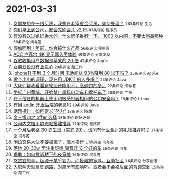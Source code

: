 # 2021-03-31

1. [女朋友想在一线买房，我想在老家省会买房，如何处理？](https://www.v2ex.com/t/766746) `183条评论` `生活`
1. [你们早上到公司，都会先刷会儿 v2 吗](https://www.v2ex.com/t/766714) `87条评论` `程序员`
1. [有没有送过媳妇香水的，什么牌子推荐一下， 1000 以内吧，不要太刺鼻那种](https://www.v2ex.com/t/766728) `68条评论` `问与答`
1. [假如回到十年前，你会搞什么产品](https://www.v2ex.com/t/766733) `56条评论` `程序员`
1. [AOC 卢瓦尔 4K 显示器入手体验](https://www.v2ex.com/t/766727) `49条评论` `分享发现`
1. [谷歌收集用户数据是苹果的 20 倍](https://www.v2ex.com/t/766699) `47条评论` `Apple`
1. [女朋友说没有上进心](https://www.v2ex.com/t/766816) `29条评论` `酷工作`
1. [iphone11 不到 3 个月时间 电池能从 93%降到 80 以下吗？](https://www.v2ex.com/t/766866) `25条评论` `Apple`
1. [做个小小的调研，现在用 JDK11 的人多吗？](https://www.v2ex.com/t/766769) `23条评论` `Java`
1. [大佬们帮我看看这轮胎还能用不，高速跑的多。](https://www.v2ex.com/t/766707) `22条评论` `问与答`
1. [坐标广州黄埔，开始禁止超标电动车和摩托车了](https://www.v2ex.com/t/766697) `20条评论` `广州`
1. [在不信任的机器上使用和敏感机器相同的公钥安全吗？](https://www.v2ex.com/t/766804) `19条评论` `Linux`
1. [有用 kotlin 开发后端的老哥吗](https://www.v2ex.com/t/766771) `19条评论` `Java`
1. [话题探讨：如何定义”努力“](https://www.v2ex.com/t/766839) `18条评论` `随想`
1. [金三银四之 offer 选择](https://www.v2ex.com/t/766774) `18条评论` `职场话题`
1. [公司内文档用静态站搭建推荐](https://www.v2ex.com/t/766833) `17条评论` `程序员`
1. [一个月后老婆 30 岁生日（实岁 29），请问有什么合适的礼物推荐吗？](https://www.v2ex.com/t/766819) `17条评论` `问与答`
1. [闲鱼交易大伙不要被骗了，骗术横行](https://www.v2ex.com/t/766730) `17条评论` `问与答`
1. [落地 20-30w 里注重舒适 隔音好 安全好的车](https://www.v2ex.com/t/766797) `16条评论` `汽车`
1. [求助：如何投诉楼下的夜宵摊](https://www.v2ex.com/t/766716) `16条评论` `问与答`
1. [悠然宜想亭，起源于某乎妄为，而搭建的宽厚、互助社区](https://www.v2ex.com/t/766698) `16条评论` `分享创造`
1. [入职两天就离职跑路，对简历有影响吗，或者会不会被后面的背调查到](https://www.v2ex.com/t/766868) `15条评论` `酷工作`
